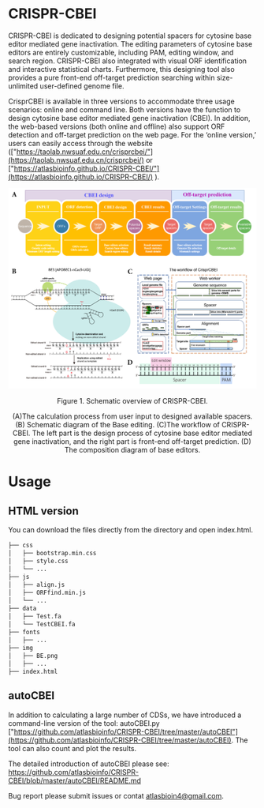 # CRISPR-CBEI

CRISPR-CBEI is dedicated to designing potential spacers for cytosine base editor mediated gene inactivation. The editing parameters of cytosine base editors are entirely customizable, including PAM, editing window, and search region. CRISPR-CBEI also integrated with visual ORF identification and interactive statistical charts. Furthermore, this designing tool also provides a pure front-end off-target prediction searching within size-unlimited user-defined genome file.

CrisprCBEI is available in three versions to accommodate three usage scenarios: online and command line. Both versions have the function to design cytosine base editor mediated gene inactivation (CBEI). In addition, the web-based versions (both online and offline) also support ORF detection and off-target prediction on the web page. For the ‘online version,’ users can easily access through the website (["https://taolab.nwsuaf.edu.cn/crisprcbei/"](https://taolab.nwsuaf.edu.cn/crisprcbei/) or ["https://atlasbioinfo.github.io/CRISPR-CBEI/"](https://atlasbioinfo.github.io/CRISPR-CBEI/) ). 

![Figure1](./img/Figure1.png)
<center> Figure 1. Schematic overview of CRISPR-CBEI. 

(A)The calculation process from user input to designed available spacers. (B) Schematic diagram of the Base editing. (C)The workflow of CRISPR-CBEI. The left part is the design process of cytosine base editor mediated gene inactivation, and the right part is front-end off-target prediction. (D) The composition diagram of base editors.</center>

# Usage

## HTML version

You can download the files directly from the directory and open index.html.

```
├── css
│   ├── bootstrap.min.css
│   ├── style.css
│   └── ...
├── js
│   ├── align.js
│   ├── ORFfind.min.js
│   └── ...
├── data
│   ├── Test.fa
│   └── TestCBEI.fa
├── fonts
│   ├── ...
├── img
│   ├── BE.png
│   ├── ...
├── index.html
```

## autoCBEI

In addition to calculating a large number of CDSs, we have introduced a command-line version of the tool: autoCBEI.py ["https://github.com/atlasbioinfo/CRISPR-CBEI/tree/master/autoCBEI"](https://github.com/atlasbioinfo/CRISPR-CBEI/tree/master/autoCBEI). The tool can also count and plot the results.

The detailed introduction of autoCBEI please see:
https://github.com/atlasbioinfo/CRISPR-CBEI/blob/master/autoCBEI/README.md

Bug report please submit issues or contat atlasbioin4@gmail.com.